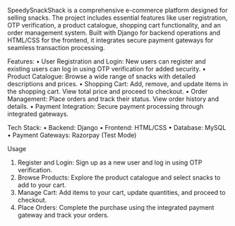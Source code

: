 SpeedySnackShack is a comprehensive e-commerce platform designed for selling snacks. The project includes essential features like user registration, OTP verification, a product catalogue, shopping cart functionality, and an order management system. Built with Django for backend operations and HTML/CSS for the frontend, it integrates secure payment gateways for seamless transaction processing.

Features:
•	User Registration and Login:
    New users can register and existing users can log in using OTP verification for added security.
•	Product Catalogue:
    Browse a wide range of snacks with detailed descriptions and prices.
•	Shopping Cart:
    Add, remove, and update items in the shopping cart.
	  View total price and proceed to checkout.
•	Order Management:
    Place orders and track their status.
    View order history and details.
•	Payment Integration:
    Secure payment processing through integrated gateways.
    
Tech Stack:
•	Backend: Django
•	Frontend: HTML/CSS
•	Database: MySQL
•	Payment Gateways: Razorpay (Test Mode)

Usage
1. Register and Login:
    Sign up as a new user and log in using OTP verification.
2. Browse Products:
    Explore the product catalogue and select snacks to add to your cart.
3. Manage Cart:
    Add items to your cart, update quantities, and proceed to checkout.
4. Place Orders:
    Complete the purchase using the integrated payment gateway and track your orders.



